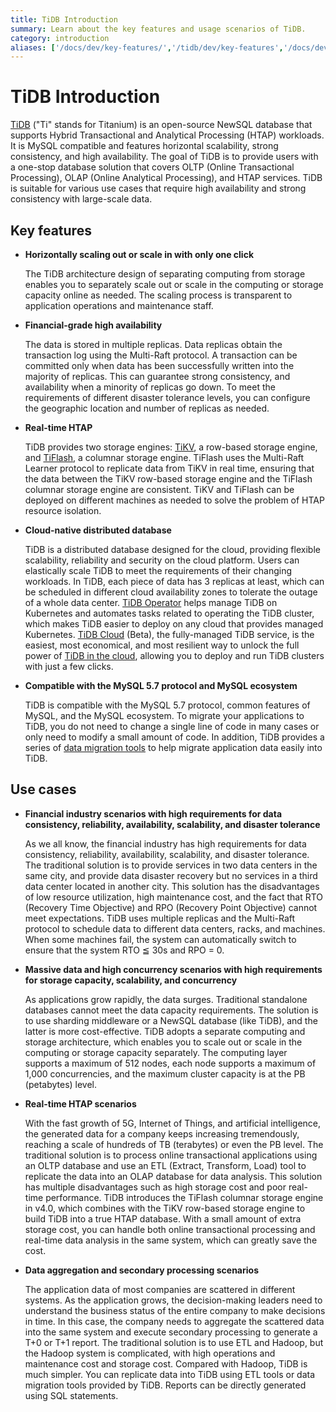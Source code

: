 ```yaml
---
title: TiDB Introduction
summary: Learn about the key features and usage scenarios of TiDB.
category: introduction
aliases: ['/docs/dev/key-features/','/tidb/dev/key-features','/docs/dev/overview/']
---
```


# TiDB Introduction

[TiDB](https://github.com/pingcap/tidb) ("Ti" stands for Titanium) is an open-source NewSQL database that supports Hybrid Transactional and Analytical Processing (HTAP) workloads. It is MySQL compatible and features horizontal scalability, strong consistency, and high availability. The goal of TiDB is to provide users with a one-stop database solution that covers OLTP (Online Transactional Processing), OLAP (Online Analytical Processing), and HTAP services. TiDB is suitable for various use cases that require high availability and strong consistency with large-scale data.

## Key features

- **Horizontally scaling out or scale in with only one click**

    The TiDB architecture design of separating computing from storage enables you to separately scale out or scale in the computing or storage capacity online as needed. The scaling process is transparent to application operations and maintenance staff.

- **Financial-grade high availability**

    The data is stored in multiple replicas. Data replicas obtain the transaction log using the Multi-Raft protocol. A transaction can be committed only when data has been successfully written into the majority of replicas. This can guarantee strong consistency, and availability when a minority of replicas go down. To meet the requirements of different disaster tolerance levels, you can configure the geographic location and number of replicas as needed.

- **Real-time HTAP**

    TiDB provides two storage engines: [TiKV](https://tikv.org/), a row-based storage engine, and [TiFlash](https://docs.pingcap.com/tidb/v4.0/tiflash-overview), a columnar storage engine. TiFlash uses the Multi-Raft Learner protocol to replicate data from TiKV in real time, ensuring that the data between the TiKV row-based storage engine and the TiFlash columnar storage engine are consistent. TiKV and TiFlash can be deployed on different machines as needed to solve the problem of HTAP resource isolation.

- **Cloud-native distributed database**

    TiDB is a distributed database designed for the cloud, providing flexible scalability, reliability and security on the cloud platform. Users can elastically scale TiDB to meet the requirements of their changing workloads. In TiDB, each piece of data has 3 replicas at least, which can be scheduled in different cloud availability zones to tolerate the outage of a whole data center. [TiDB Operator](https://docs.pingcap.com/tidb-in-kubernetes/v1.1/tidb-operator-overview) helps manage TiDB on Kubernetes and automates tasks related to operating the TiDB cluster, which makes TiDB easier to deploy on any cloud that provides managed Kubernetes. [TiDB Cloud](https://pingcap.com/products/tidbcloud) (Beta), the fully-managed TiDB service, is the easiest, most economical, and most resilient way to unlock the full power of [TiDB in the cloud](https://docs.pingcap.com/tidbcloud/beta), allowing you to deploy and run TiDB clusters with just a few clicks.

- **Compatible with the MySQL 5.7 protocol and MySQL ecosystem**

    TiDB is compatible with the MySQL 5.7 protocol, common features of MySQL, and the MySQL ecosystem. To migrate your applications to TiDB, you do not need to change a single line of code in many cases or only need to modify a small amount of code. In addition, TiDB provides a series of [data migration tools](https://docs.pingcap.com/tidb/v4.0/migration-overview) to help migrate application data easily into TiDB.

## Use cases

- **Financial industry scenarios with high requirements for data consistency, reliability, availability, scalability, and disaster tolerance**

    As we all know, the financial industry has high requirements for data consistency, reliability, availability, scalability, and disaster tolerance. The traditional solution is to provide services in two data centers in the same city, and provide data disaster recovery but no services in a third data center located in another city. This solution has the disadvantages of low resource utilization, high maintenance cost, and the fact that RTO (Recovery Time Objective) and RPO (Recovery Point Objective) cannot meet expectations. TiDB uses multiple replicas and the Multi-Raft protocol to schedule data to different data centers, racks, and machines. When some machines fail, the system can automatically switch to ensure that the system RTO ≦ 30s and RPO = 0.

- **Massive data and high concurrency scenarios with high requirements for storage capacity, scalability, and concurrency**

    As applications grow rapidly, the data surges. Traditional standalone databases cannot meet the data capacity requirements. The solution is to use sharding middleware or a NewSQL database (like TiDB), and the latter is more cost-effective. TiDB adopts a separate computing and storage architecture, which enables you to scale out or scale in the computing or storage capacity separately. The computing layer supports a maximum of 512 nodes, each node supports a maximum of 1,000 concurrencies, and the maximum cluster capacity is at the PB (petabytes) level.

- **Real-time HTAP scenarios**

    With the fast growth of 5G, Internet of Things, and artificial intelligence, the generated data for a company keeps increasing tremendously, reaching a scale of hundreds of TB (terabytes) or even the PB level. The traditional solution is to process online transactional applications using an OLTP database and use an ETL (Extract, Transform, Load) tool to replicate the data into an OLAP database for data analysis. This solution has multiple disadvantages such as high storage cost and poor real-time performance. TiDB introduces the TiFlash columnar storage engine in v4.0, which combines with the TiKV row-based storage engine to build TiDB into a true HTAP database. With a small amount of extra storage cost, you can handle both online transactional processing and real-time data analysis in the same system, which can greatly save the cost.

- **Data aggregation and secondary processing scenarios**

    The application data of most companies are scattered in different systems. As the application grows, the decision-making leaders need to understand the business status of the entire company to make decisions in time. In this case, the company needs to aggregate the scattered data into the same system and execute secondary processing to generate a T+0 or T+1 report. The traditional solution is to use ETL and Hadoop, but the Hadoop system is complicated, with high operations and maintenance cost and storage cost. Compared with Hadoop, TiDB is much simpler. You can replicate data into TiDB using ETL tools or data migration tools provided by TiDB. Reports can be directly generated using SQL statements.
